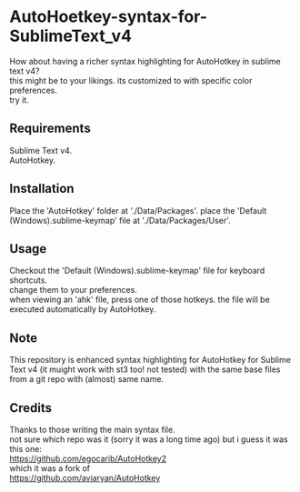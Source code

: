 # AutoHoetkey-syntax-for-SublimeText_v4
How about having a richer syntax highlighting for AutoHotkey in sublime text v4?  
this might be to your likings. its customized to with specific color preferences.  
try it.  


## Requirements
  Sublime Text v4.  
  AutoHotkey.  


## Installation
  Place the 'AutoHotkey' folder at './Data/Packages'.
  place the 'Default (Windows).sublime-keymap' file at './Data/Packages/User'.


## Usage
  Checkout the 'Default (Windows).sublime-keymap' file for keyboard shortcuts.  
  change them to your preferences.  
  when viewing an 'ahk' file, press one of those hotkeys. the file will be executed automatically by AutoHotkey.  
  

  
## Note
  This repository is enhanced syntax highlighting for AutoHotkey for Sublime Text v4 (it muight work with st3 too! not tested) with the same base files from a git repo with (almost) same name.  


  
## Credits
  Thanks to those writing the main syntax file.  
  not sure which repo was it (sorry it was a long time ago) but i guess it was this one:  
  https://github.com/egocarib/AutoHotkey2  
  which it was a fork of  
  https://github.com/aviaryan/AutoHotkey  
